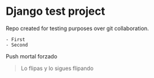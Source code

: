 Django test project
===================

Repo created for testing purposes over git collaboration.

    - First
    - Second

Push mortal forzado

>Lo flipas
>y lo sigues flipando
